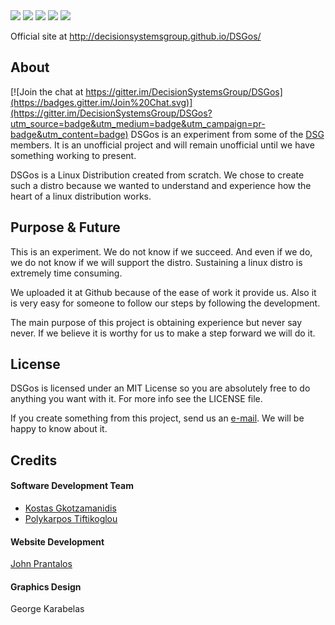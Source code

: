 <img src="https://img.shields.io/badge/Development-Active-brightgreen.svg" />
<img src="https://img.shields.io/badge/Status-Alpha-orange.svg" />
<img src="https://img.shields.io/badge/Kernel-4.2.1-blue.svg" />
<img src="https://img.shields.io/badge/Architecture-x64-blue.svg" />
<img src="https://img.shields.io/badge/Licence-MIT-blue.svg" />

Official site at http://decisionsystemsgroup.github.io/DSGos/

## About

[![Join the chat at https://gitter.im/DecisionSystemsGroup/DSGos](https://badges.gitter.im/Join%20Chat.svg)](https://gitter.im/DecisionSystemsGroup/DSGos?utm_source=badge&utm_medium=badge&utm_campaign=pr-badge&utm_content=badge)
DSGos is an experiment from some of the [DSG](http://dsg.teiste.gr/) members. It
is an unofficial project and will remain unofficial until we have something
working to present.

DSGos is a Linux Distribution created from scratch. We chose to create such a
distro because we wanted to understand and experience how the heart of a linux
distribution works.

## Purpose & Future
This is an experiment. We do not know if we succeed. And even if we do, we do
not know if we will support the distro. Sustaining a linux distro is extremely
time consuming.

We uploaded it at Github because of the ease of work it provide us. Also it is
very easy for someone to follow our steps by following the development.

The main purpose of this project is obtaining experience but never say never. If
we believe it is worthy for us to make a step forward we will do it.

## License
DSGos is licensed under an MIT License so you are absolutely free to do anything
you want with it. For more info see the LICENSE file.

If you create something from this project, send us an [e-mail](mailto:johnprantalos@gmail.gr).
We will be happy to know about it.

## Credits
#### Software Development Team
* [Kostas Gkotzamanidis](http://kgkotzamanidis.github.io/)
* [Polykarpos Tiftikoglou](http://polykarposT.github.io/)

#### Website Development
[John Prantalos](http:/pandorian.github.io/)

#### Graphics Design
George Karabelas

